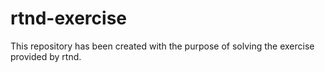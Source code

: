 # rtnd-exercise
This repository has been created with the purpose of solving the exercise provided by rtnd.
